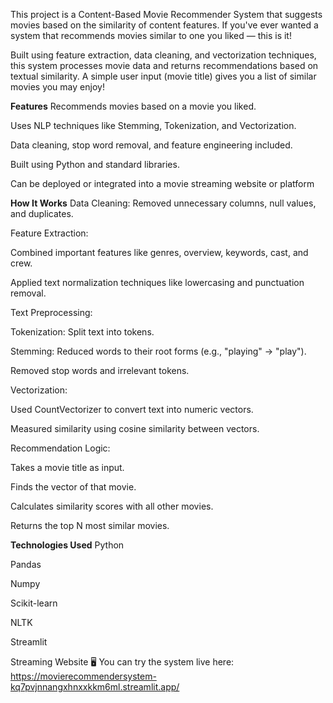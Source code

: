 This project is a Content-Based Movie Recommender System that suggests movies based on the similarity of content features. If you've ever wanted a system that recommends movies similar to one you liked — this is it!

Built using feature extraction, data cleaning, and vectorization techniques, this system processes movie data and returns recommendations based on textual similarity. A simple user input (movie title) gives you a list of similar movies you may enjoy!

**Features**
Recommends movies based on a movie you liked.

Uses NLP techniques like Stemming, Tokenization, and Vectorization.

Data cleaning, stop word removal, and feature engineering included.

Built using Python and standard libraries.

Can be deployed or integrated into a movie streaming website or platform




**How It Works**
Data Cleaning: Removed unnecessary columns, null values, and duplicates.

Feature Extraction:

Combined important features like genres, overview, keywords, cast, and crew.

Applied text normalization techniques like lowercasing and punctuation removal.

Text Preprocessing:

Tokenization: Split text into tokens.

Stemming: Reduced words to their root forms (e.g., "playing" → "play").

Removed stop words and irrelevant tokens.

Vectorization:

Used CountVectorizer to convert text into numeric vectors.

Measured similarity using cosine similarity between vectors.

Recommendation Logic:

Takes a movie title as input.

Finds the vector of that movie.

Calculates similarity scores with all other movies.

Returns the top N most similar movies.


**Technologies Used**
Python

Pandas

Numpy

Scikit-learn

NLTK

Streamlit 


 Streaming Website
🖥️ You can try the system live here: https://movierecommendersystem-kq7pvjnnangxhnxxkkm6ml.streamlit.app/

